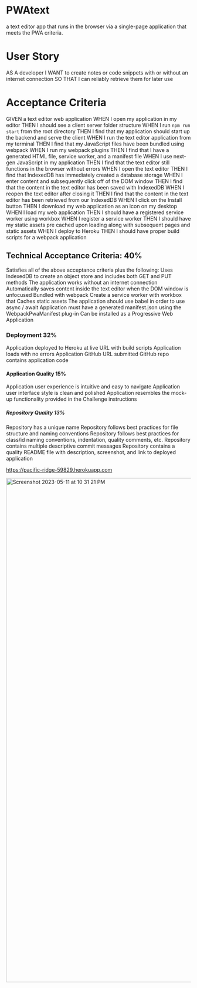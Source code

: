 # PWAtext
a text editor app that runs in the browser via a single-page application that meets the PWA criteria.


# User Story 
AS A developer
I WANT to create notes or code snippets with or without an internet connection
SO THAT I can reliably retrieve them for later use

# Acceptance Criteria 
GIVEN a text editor web application
WHEN I open my application in my editor
THEN I should see a client server folder structure
WHEN I run `npm run start` from the root directory
THEN I find that my application should start up the backend and serve the client
WHEN I run the text editor application from my terminal
THEN I find that my JavaScript files have been bundled using webpack
WHEN I run my webpack plugins
THEN I find that I have a generated HTML file, service worker, and a manifest file
WHEN I use next-gen JavaScript in my application
THEN I find that the text editor still functions in the browser without errors
WHEN I open the text editor
THEN I find that IndexedDB has immediately created a database storage
WHEN I enter content and subsequently click off of the DOM window
THEN I find that the content in the text editor has been saved with IndexedDB
WHEN I reopen the text editor after closing it
THEN I find that the content in the text editor has been retrieved from our IndexedDB
WHEN I click on the Install button
THEN I download my web application as an icon on my desktop
WHEN I load my web application
THEN I should have a registered service worker using workbox
WHEN I register a service worker
THEN I should have my static assets pre cached upon loading along with subsequent pages and static assets
WHEN I deploy to Heroku
THEN I should have proper build scripts for a webpack application


## Technical Acceptance Criteria: 40%
Satisfies all of the above acceptance criteria plus the following:
Uses IndexedDB to create an object store and includes both GET and PUT methods
The application works without an internet connection
Automatically saves content inside the text editor when the DOM window is unfocused
Bundled with webpack
Create a service worker with workbox that Caches static assets
The application should use babel in order to use async / await
Application must have a generated manifest.json using the WebpackPwaManifest plug-in
Can be installed as a Progressive Web Application

### Deployment 32%
Application deployed to Heroku at live URL with build scripts
Application loads with no errors
Application GitHub URL submitted
GitHub repo contains application code

#### Application Quality 15% 
Application user experience is intuitive and easy to navigate
Application user interface style is clean and polished
Application resembles the mock-up functionality provided in the Challenge instructions

##### Repository Quality 13%
Repository has a unique name
Repository follows best practices for file structure and naming conventions
Repository follows best practices for class/id naming conventions, indentation, quality comments, etc.
Repository contains multiple descriptive commit messages
Repository contains a quality README file with description, screenshot, and link to deployed application

https://pacific-ridge-59829.herokuapp.com

<img width="1375" alt="Screenshot 2023-05-11 at 10 31 21 PM" src="https://github.com/xMaedayx/PWAtext/assets/120540407/0b2af147-a7b1-4d82-8d2d-8448a57b33d9">

